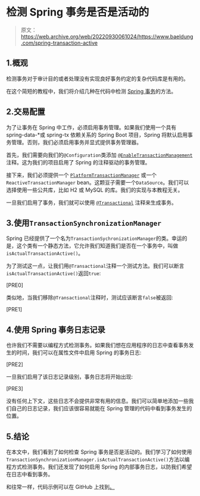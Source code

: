# 检测 Spring 事务是否是活动的

> 原文：<https://web.archive.org/web/20220930061024/https://www.baeldung.com/spring-transaction-active>

## 1.概观

检测事务对于审计目的或者处理没有实现良好事务约定的复杂代码库是有用的。

在这个简短的教程中，我们将介绍几种在代码中检测 [Spring 事务](/web/20220524023143/https://www.baeldung.com/transaction-configuration-with-jpa-and-spring)的方法。

## 2.交易配置

为了让事务在 Spring 中工作，必须启用事务管理。如果我们使用一个具有 spring-data-*或 spring-tx 依赖关系的 Spring Boot 项目，Spring 将默认启用事务管理。否则，我们必须启用事务并显式提供事务管理器。

首先，我们需要向我们的`@Configuration`类添加 [`@EnableTransactionManagement`](/web/20220524023143/https://www.baeldung.com/spring-enable-annotations#enabletransactionmanagement) 注释。这为我们的项目启用了 Spring 的注释驱动的事务管理。

接下来，我们必须提供一个 [`PlatformTransactionManager`](/web/20220524023143/https://www.baeldung.com/spring-programmatic-transaction-management#platform-transaction-manager) 或一个`ReactiveTransactionManager` bean。这颗豆子需要一个`DataSource`。我们可以选择使用一些公共库，比如 H2 或 MySQL 的库。我们的实现与本教程无关。

一旦我们启用了事务，我们就可以使用 [`@Transactional`](/web/20220524023143/https://www.baeldung.com/transaction-configuration-with-jpa-and-spring#the-transactional-annotation) 注释来生成事务。

## 3.使用`TransactionSynchronizationManager`

Spring 已经提供了一个名为`TransactionSychronizationManager`的类。幸运的是，这个类有一个静态方法，它允许我们知道我们是否在一个事务中，叫做`isActualTransactionActive()`。

为了测试这一点，让我们用`@Transactional`注释一个测试方法。我们可以断言`isActualTransactionActive()`返回`true`:

[PRE0]

类似地，当我们移除`@Transactional`注释时，测试应该断言`false`被返回:

[PRE1]

## 4.使用 Spring 事务日志记录

也许我们不需要以编程方式检测事务。如果我们想在应用程序的日志中查看事务发生的时间，我们可以在属性文件中启用 Spring 的事务日志:

[PRE2]

一旦我们启用了该日志记录级别，事务日志将开始出现:

[PRE3]

没有任何上下文，这些日志不会提供非常有用的信息。我们可以简单地添加一些我们自己的日志记录，我们应该很容易就能在 Spring 管理的代码中看到事务发生的位置。

## 5.结论

在本文中，我们看到了如何检查 Spring 事务是否是活动的。我们学习了如何使用`TransactionSynchronizationManager.isActualTransactionActive()`方法以编程方式检测事务。我们还发现了如何启用 Spring 的内部事务日志，以防我们希望在日志中看到事务。

和往常一样，代码示例可以在 GitHub 上找到[。](https://web.archive.org/web/20220524023143/https://github.com/eugenp/tutorials/tree/master/persistence-modules/spring-persistence-simple)
